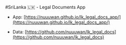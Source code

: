 #SriLanka 🇱🇰 - Legal Documents App

- App: [https://nuuuwan.github.io/lk_legal_docs_app/](https://nuuuwan.github.io/lk_legal_docs_app/)

- Data: [https://github.com/nuuuwan/lk_legal_docs](https://github.com/nuuuwan/lk_legal_docs)
